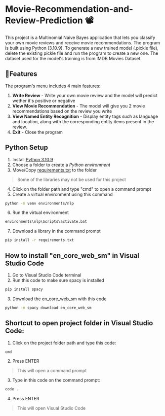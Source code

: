 # Movie-Recommendation-and-Review-Prediction 📽️
This project is a Multinomial Naive Bayes application that lets you classify your own movie reviews and receive movie recommendations. The program is built using Python (3.10.9). To generate a new trained model (.pickle file), delete the existing pickle file and run the program to create a new one. The dataset used for the model's training is from IMDB Movies Dataset.

## 📜Features 
The program's menu includes 4 main features:
1. **Write Review** - Write your own movie review and the model will predict wether it's positive or negative
2. **View Movie Recommendation** - The model will give you 2 movie recommendations based on the review you write
3. **View Named Entity Recognition** - Display entity tags such as language and location, along with the corresponding entity items present in the review.
4. **Exit** - Close the program

## Python Setup
1. Install [Python 3.10.9](https://www.python.org/downloads/release/python-3109/)
2. Choose a folder to create a *Python environment*
3. Move/Copy [requirements.txt](https://github.com/user-attachments/files/21361586/requirements.txt) to the folder
> Some of the libraries may not be used for this project
4. Click on the folder path and type "cmd" to open a command prompt
5. Create a virtual environment using this command
```bash
python -m venv environments/nlp
```
6. Run the virtual environment
```bash
environments\nlp\Scripts\activate.bat
```
7. Download a library in the command prompt
```bash
pip install -r requirements.txt
```

## How to install "en_core_web_sm" in Visual Studio Code
1. Go to Visual Studio Code terminal
2. Run this code to make sure spacy is installed
```bash
pip install spacy
```
3. Download the en_core_web_sm with this code
```bash
python -m spacy download en_core_web_sm
```

## Shortcut to open project folder in Visual Studio Code:
1. Click on the project folder path and type this code:
```bash
cmd
```
2. Press ENTER
> This will open a command prompt

3. Type in this code on the command prompt:
```bash
code .
```
4. Press ENTER
> This will open Visual Studio Code
